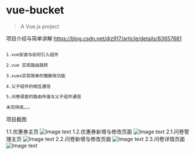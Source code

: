 # vue-bucket

> A Vue.js project

项目介绍与简单讲解 https://blog.csdn.net/djz917/article/details/83657681

``` bash

1.vue安装与如何引入组件

2.vue 实现路由跳转

3.vuex实现简单的赠删改功能

4.父子组件的相互通信

5.问卷调查的路由传值与父子组件通信

未完待续。。。

```

项目截图

1.1.优惠券主页
![Image text](https://raw.githubusercontent.com/djz917/vue-bucket/master/githubImg/coupon.png)
1.2.优惠券新增与修改页面
![Image text](https://raw.githubusercontent.com/djz917/vue-bucket/master/githubImg/couponHandle.png)
2.1.问卷管理主页
![Image text](https://raw.githubusercontent.com/djz917/vue-bucket/master/githubImg/questionnaire.png)
2.2.问卷新增与修改页面
![Image text](https://raw.githubusercontent.com/djz917/vue-bucket/master/githubImg/questHandle.png)
2.3.问卷详情页面
![Image text](https://raw.githubusercontent.com/djz917/vue-bucket/master/githubImg/questDeyails.png)
